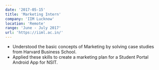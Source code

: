 ```yaml
---
date: '2017-05-15'
title: 'Marketing Intern'
company: 'IIM Lucknow'
location: 'Remote'
range: 'June - July 2017'
url: 'https://iiml.ac.in/'
---
```


- Understood the basic concepts of Marketing by solving case studies from Harvard Business School.
- Applied these skills to create a marketing plan for a Student Portal Android App for NSIT.